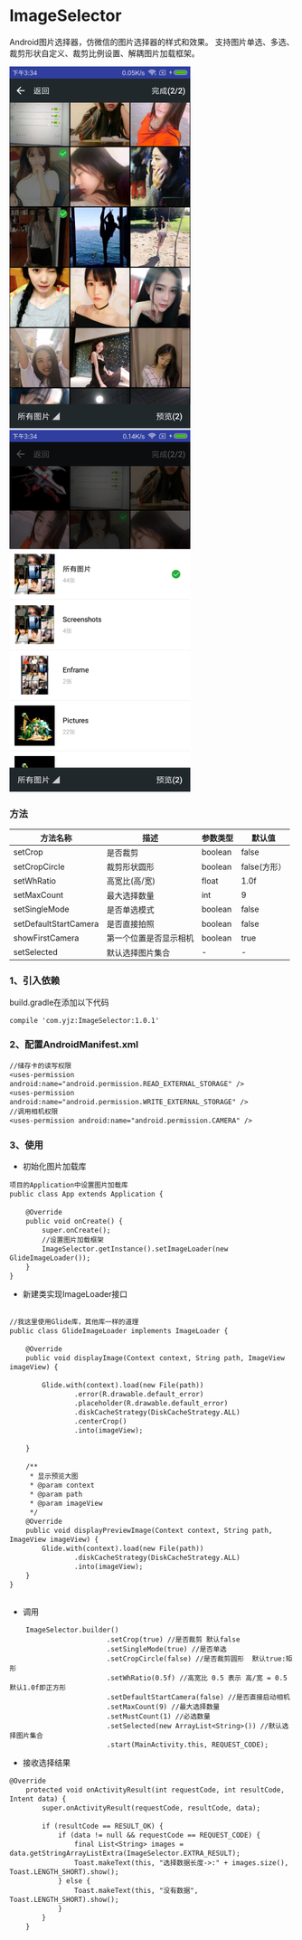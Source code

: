 # ImageSelector
Android图片选择器，仿微信的图片选择器的样式和效果。
支持图片单选、多选、裁剪形状自定义、裁剪比例设置、解耦图片加载框架。


![相册](https://github.com/1izheng/ImageSelector/blob/master/images/11_meitu_11.png)  ![文件夹](https://github.com/1izheng/ImageSelector/blob/master/images/22_meitu_22.png)

### 方法

| **方法名称** | **描述** | **参数类型** | **默认值** |
| --- | ---| --- | --- |
| setCrop | 是否裁剪 | boolean | false |
| setCropCircle | 裁剪形状圆形 | boolean | false(方形） |
| setWhRatio | 高宽比(高/宽) | float | 1.0f |
| setMaxCount | 最大选择数量 | int | 9 |
| setSingleMode | 是否单选模式| boolean | false |
| setDefaultStartCamera | 是否直接拍照 | boolean | false |
| showFirstCamera | 第一个位置是否显示相机 | boolean | true |
| setSelected | 默认选择图片集合 | - | - |




### 1、引入依赖

build.gradle在添加以下代码

```
compile 'com.yjz:ImageSelector:1.0.1'

```

### 2、配置AndroidManifest.xml

```
//储存卡的读写权限
<uses-permission android:name="android.permission.READ_EXTERNAL_STORAGE" />
<uses-permission android:name="android.permission.WRITE_EXTERNAL_STORAGE" />
//调用相机权限
<uses-permission android:name="android.permission.CAMERA" />
```

### 3、使用
* 初始化图片加载库

```
项目的Application中设置图片加载库
public class App extends Application {

    @Override
    public void onCreate() {
        super.onCreate();
        //设置图片加载框架
        ImageSelector.getInstance().setImageLoader(new GlideImageLoader());
    }
}
```

* 新建类实现ImageLoader接口

```

//我这里使用Glide库，其他库一样的道理
public class GlideImageLoader implements ImageLoader {

    @Override
    public void displayImage(Context context, String path, ImageView imageView) {

        Glide.with(context).load(new File(path))
                .error(R.drawable.default_error)
                .placeholder(R.drawable.default_error)
                .diskCacheStrategy(DiskCacheStrategy.ALL)
                .centerCrop()
                .into(imageView);

    }

    /**
     * 显示预览大图
     * @param context
     * @param path
     * @param imageView
     */
    @Override
    public void displayPreviewImage(Context context, String path, ImageView imageView) {
        Glide.with(context).load(new File(path))
                .diskCacheStrategy(DiskCacheStrategy.ALL)
                .into(imageView);
    }
}


```

* 调用

```
	ImageSelector.builder()
                        .setCrop(true) //是否裁剪 默认false
                        .setSingleMode(true) //是否单选
                        .setCropCircle(false) //是否裁剪圆形  默认true:矩形
                        .setWhRatio(0.5f) //高宽比 0.5 表示 高/宽 = 0.5 默认1.0f即正方形
                        .setDefaultStartCamera(false) //是否直接启动相机
                        .setMaxCount(9) //最大选择数量
                        .setMustCount(1) //必选数量
                        .setSelected(new ArrayList<String>()) //默认选择图片集合
                        .start(MainActivity.this, REQUEST_CODE);

```

* 接收选择结果

```
@Override
    protected void onActivityResult(int requestCode, int resultCode, Intent data) {
        super.onActivityResult(requestCode, resultCode, data);

        if (resultCode == RESULT_OK) {
            if (data != null && requestCode == REQUEST_CODE) {
                final List<String> images = data.getStringArrayListExtra(ImageSelector.EXTRA_RESULT);
                Toast.makeText(this, "选择数据长度->:" + images.size(), Toast.LENGTH_SHORT).show();
            } else {
                Toast.makeText(this, "没有数据", Toast.LENGTH_SHORT).show();
            }
        }
    }

```
